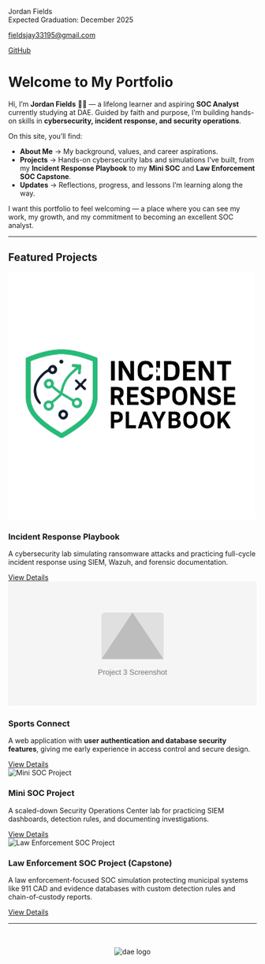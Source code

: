 Jordan Fields  
Expected Graduation: December 2025  

<div class="contact-info">
  <p><i class="fas fa-envelope"></i> <a href="mailto:fieldsjay33195@gmail.com">fieldsjay33195@gmail.com</a></p>
  <p><i class="fab fa-github"></i> <a href="https://github.com/sitdownwithme" target="_blank">GitHub</a></p>
</div>

# Welcome to My Portfolio  

Hi, I’m **Jordan Fields** 👋🏾 — a lifelong learner and aspiring **SOC Analyst** currently studying at DAE. Guided by faith and purpose, I’m building hands-on skills in **cybersecurity, incident response, and security operations**.  

On this site, you’ll find:  
- **About Me** → My background, values, and career aspirations.  
- **Projects** → Hands-on cybersecurity labs and simulations I’ve built, from my **Incident Response Playbook** to my **Mini SOC** and **Law Enforcement SOC Capstone**.  
- **Updates** → Reflections, progress, and lessons I’m learning along the way.  

I want this portfolio to feel welcoming — a place where you can see my work, my growth, and my commitment to becoming an excellent SOC analyst.  

---

## Featured Projects  

<div class="project-card">
  <img src="assets/img/incident_response_playbook.png" alt="Incident Response Playbook" />
  <h3>Incident Response Playbook</h3>
  <p>A cybersecurity lab simulating ransomware attacks and practicing full-cycle incident response using SIEM, Wazuh, and forensic documentation.</p>
  <a href="/projects/#Incident Response PlayBook" class="btn btn--primary">View Details</a>
</div>

<div class="project-card">
  <img src="assets/img/project3-placeholder.jpg.svg" alt="Sports Connect" />
  <h3>Sports Connect</h3>
  <p>A web application with <strong>user authentication and database security features</strong>, giving me early experience in access control and secure design.</p>
  <a href="/projects/#Sports Connect" class="btn btn--primary">View Details</a>
</div>

<div class="project-card">
  <img src="assets/img/mini_soc.png" alt="Mini SOC Project" />
  <h3>Mini SOC Project</h3>
  <p>A scaled-down Security Operations Center lab for practicing SIEM dashboards, detection rules, and documenting investigations.</p>
  <a href="/projects/#Mini SOC Project" class="btn btn--primary">View Details</a>
</div>

<div class="project-card">
  <img src="assets/img/law_enforcement_soc.png" alt="Law Enforcement SOC Project" />
  <h3>Law Enforcement SOC Project (Capstone)</h3>
  <p>A law enforcement-focused SOC simulation protecting municipal systems like 911 CAD and evidence databases with custom detection rules and chain-of-custody reports.</p>
  <a href="/projects/#Law Enforcement SOC Project" class="btn btn--primary">View Details</a>
</div>

---

<div style="text-align: center; margin-top: 3rem;">
  <img src="assets/img/dae.png" alt="dae logo" style="max-width: 150px; height: auto;">
</div>
